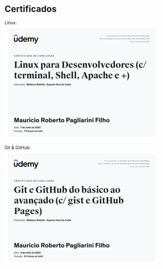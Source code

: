# Certificados

Linux:
![Certificado do Linux](certificados/certificado_linux.jpg)

Git & GitHub:
![Certificado do Git e Github](certificados/certificado_git.jpg)





